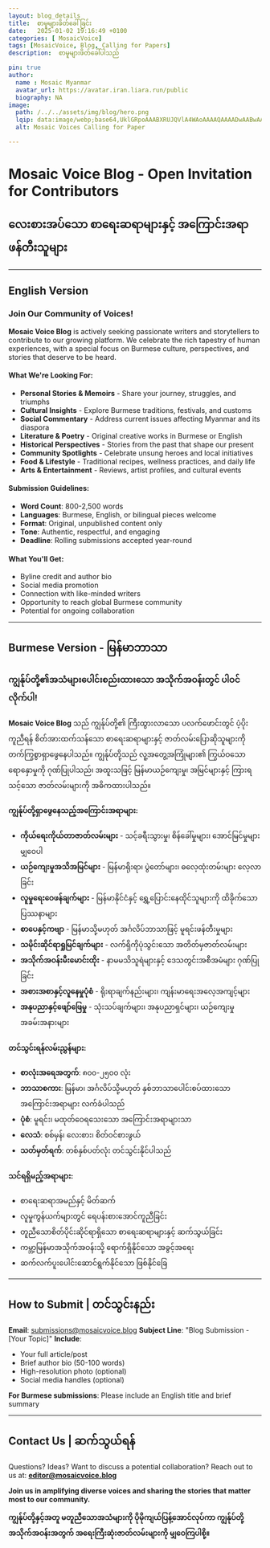 ```yaml
---
layout: blog_details
title:  စာမူများဖိတ်ခေါ်ခြင်း  
date:   2025-01-02 19:16:49 +0100
categories: [ MosaicVoice]
tags: [MosaicVoice, Blog, Calling for Papers]
description:  စာမူများဖိတ်ခေါ်ပါသည်

pin: true
author:
  name : Mosaic Myanmar
  avatar_url: https://avatar.iran.liara.run/public
  biography: NA
image:
  path: /../../assets/img/blog/hero.png 
  lqip: data:image/webp;base64,UklGRpoAAABXRUJQVlA4WAoAAAAQAAAADwAABwAAQUxQSDIAAAARL0AmbZurmr57yyIiqE8oiG0bejIYEQTgqiDA9vqnsUSI6H+oAERp2HZ65qP/VIAWAFZQOCBCAAAA8AEAnQEqEAAIAAVAfCWkAALp8sF8rgRgAP7o9FDvMCkMde9PK7euH5M1m6VWoDXf2FkP3BqV0ZYbO6NA/VFIAAAA
  alt: Mosaic Voices Calling for Paper 

---
```


# Mosaic Voice Blog - Open Invitation for Contributors
## လေးစားအပ်သော စာရေးဆရာများနှင့် အကြောင်းအရာဖန်တီးသူများ

---

## **English Version**

### Join Our Community of Voices!

**Mosaic Voice Blog** is actively seeking passionate writers and storytellers to contribute to our growing platform. We celebrate the rich tapestry of human experiences, with a special focus on Burmese culture, perspectives, and stories that deserve to be heard.

#### **What We're Looking For:**
- **Personal Stories & Memoirs** - Share your journey, struggles, and triumphs
- **Cultural Insights** - Explore Burmese traditions, festivals, and customs
- **Social Commentary** - Address current issues affecting Myanmar and its diaspora
- **Literature & Poetry** - Original creative works in Burmese or English
- **Historical Perspectives** - Stories from the past that shape our present
- **Community Spotlights** - Celebrate unsung heroes and local initiatives
- **Food & Lifestyle** - Traditional recipes, wellness practices, and daily life
- **Arts & Entertainment** - Reviews, artist profiles, and cultural events

#### **Submission Guidelines:**
- **Word Count**: 800-2,500 words
- **Languages**: Burmese, English, or bilingual pieces welcome
- **Format**: Original, unpublished content only
- **Tone**: Authentic, respectful, and engaging
- **Deadline**: Rolling submissions accepted year-round

#### **What You'll Get:**
- Byline credit and author bio
- Social media promotion
- Connection with like-minded writers
- Opportunity to reach global Burmese community
- Potential for ongoing collaboration

---

## **Burmese Version - မြန်မာဘာသာ**

### ကျွန်ုပ်တို့၏အသံများပေါင်းစည်းထားသော အသိုက်အဝန်းတွင် ပါဝင်လိုက်ပါ!

**Mosaic Voice Blog** သည် ကျွန်ုပ်တို့၏ ကြီးထွားလာသော ပလက်ဖောင်းတွင် ပံ့ပိုးကူညီရန် စိတ်အားထက်သန်သော စာရေးဆရာများနှင့် ဇာတ်လမ်းပြောဆိုသူများကို တက်ကြွစွာရှာဖွေနေပါသည်။ ကျွန်ုပ်တို့သည် လူ့အတွေ့အကြုံများ၏ ကြွယ်ဝသော ရောနှောမှုကို ဂုဏ်ပြုပါသည်၊ အထူးသဖြင့် မြန်မာယဉ်ကျေးမှု၊ အမြင်များနှင့် ကြားရသင့်သော ဇာတ်လမ်းများကို အဓိကထားပါသည်။

#### **ကျွန်ုပ်တို့ရှာဖွေနေသည့်အကြောင်းအရာများ:**
- **ကိုယ်ရေးကိုယ်တာဇာတ်လမ်းများ** - သင့်ခရီးသွားမှု၊ စိန်ခေါ်မှုများ၊ အောင်မြင်မှုများ မျှဝေပါ
- **ယဉ်ကျေးမှုအသိအမြင်များ** - မြန်မာရိုးရာ၊ ပွဲတော်များ၊ ဓလေ့ထုံးတမ်းများ လေ့လာခြင်း
- **လူမှုရေးဝေဖန်ချက်များ** - မြန်မာနိုင်ငံနှင့် ရွှေ့ပြောင်းနေထိုင်သူများကို ထိခိုက်သောပြဿနာများ
- **စာပေနှင့်ကဗျာ** - မြန်မာသို့မဟုတ် အင်္ဂလိပ်ဘာသာဖြင့် မူရင်းဖန်တီးမှုများ
- **သမိုင်းဆိုင်ရာရှုမြင်ချက်များ** - လက်ရှိကိုပုံသွင်းသော အတိတ်မှဇာတ်လမ်းများ
- **အသိုက်အဝန်းမီးမောင်းထိုး** - နာမမသိသူရဲများနှင့် ဒေသတွင်းအစီအမံများ ဂုဏ်ပြုခြင်း
- **အစားအစာနှင့်လူနေမှုပုံစံ** - ရိုးရာချက်နည်းများ၊ ကျန်းမာရေးအလေ့အကျင့်များ
- **အနုပညာနှင့်ဖျော်ဖြေမှု** - သုံးသပ်ချက်များ၊ အနုပညာရှင်များ၊ ယဉ်ကျေးမှုအခမ်းအနားများ

#### **တင်သွင်းရန်လမ်းညွှန်များ:**
- **စာလုံးအရေအတွက်**: ၈၀၀-၂၅၀၀ လုံး
- **ဘာသာစကား**: မြန်မာ၊ အင်္ဂလိပ်သို့မဟုတ် နှစ်ဘာသာပေါင်းစပ်ထားသော အကြောင်းအရာများ လက်ခံပါသည်
- **ပုံစံ**: မူရင်း၊ မထုတ်ဝေရသေးသော အကြောင်းအရာများသာ
- **လေသံ**: စစ်မှန်၊ လေးစား၊ စိတ်ဝင်စားဖွယ်
- **သတ်မှတ်ရက်**: တစ်နှစ်ပတ်လုံး တင်သွင်းနိုင်ပါသည်

#### **သင်ရရှိမည့်အရာများ:**
- စာရေးဆရာအမည်နှင့် မိတ်ဆက်
- လူမှုကွန်ယက်များတွင် ရေပန်းစားအောင်ကူညီခြင်း
- တူညီသောစိတ်ပိုင်းဆိုင်ရာရှိသော စာရေးဆရာများနှင့် ဆက်သွယ်ခြင်း
- ကမ္ဘာ့မြန်မာအသိုက်အဝန်းသို့ ရောက်ရှိနိုင်သော အခွင့်အရေး
- ဆက်လက်ပူးပေါင်းဆောင်ရွက်နိုင်သော ဖြစ်နိုင်ခြေ

---

## **How to Submit | တင်သွင်းနည်း**

**Email**: submissions@mosaicvoice.blog
**Subject Line**: "Blog Submission - [Your Topic]"
**Include**: 
- Your full article/post
- Brief author bio (50-100 words)
- High-resolution photo (optional)
- Social media handles (optional)

**For Burmese submissions**: Please include an English title and brief summary

---

## **Contact Us | ဆက်သွယ်ရန်**

Questions? Ideas? Want to discuss a potential collaboration?
Reach out to us at: **editor@mosaicvoice.blog**

**Join us in amplifying diverse voices and sharing the stories that matter most to our community.**

**ကျွန်ုပ်တို့နှင့်အတူ မတူညီသောအသံများကို ပိုမိုကျယ်ပြန့်အောင်လုပ်ကာ ကျွန်ုပ်တို့အသိုက်အဝန်းအတွက် အရေးကြီးဆုံးဇာတ်လမ်းများကို မျှဝေကြပါစို့။**